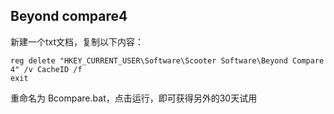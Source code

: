 ## Beyond compare4
新建一个txt文档，复制以下内容：
```
reg delete "HKEY_CURRENT_USER\Software\Scooter Software\Beyond Compare 4" /v CacheID /f
exit
```
重命名为 Bcompare.bat，点击运行，即可获得另外的30天试用
